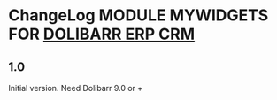 # ChangeLog MODULE MYWIDGETS FOR <a href="https://www.dolibarr.org">DOLIBARR ERP CRM</a>


## 1.0

Initial version.
Need Dolibarr 9.0 or +
